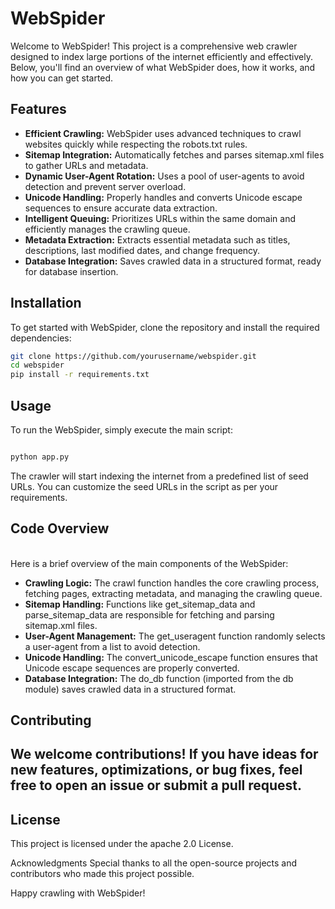 # WebSpider

Welcome to WebSpider! This project is a comprehensive web crawler designed to index large portions of the internet efficiently and effectively. Below, you'll find an overview of what WebSpider does, how it works, and how you can get started.

## Features

- **Efficient Crawling:** WebSpider uses advanced techniques to crawl websites quickly while respecting the robots.txt rules.
- **Sitemap Integration:** Automatically fetches and parses sitemap.xml files to gather URLs and metadata.
- **Dynamic User-Agent Rotation:** Uses a pool of user-agents to avoid detection and prevent server overload.
- **Unicode Handling:** Properly handles and converts Unicode escape sequences to ensure accurate data extraction.
- **Intelligent Queuing:** Prioritizes URLs within the same domain and efficiently manages the crawling queue.
- **Metadata Extraction:** Extracts essential metadata such as titles, descriptions, last modified dates, and change frequency.
- **Database Integration:** Saves crawled data in a structured format, ready for database insertion.

## Installation

To get started with WebSpider, clone the repository and install the required dependencies:

```bash
git clone https://github.com/yourusername/webspider.git
cd webspider
pip install -r requirements.txt
```

## Usage
To run the WebSpider, simply execute the main script:

```bash

python app.py
```
The crawler will start indexing the internet from a predefined list of seed URLs. You can customize the seed URLs in the script as per your requirements.

## Code Overview
<br />
Here is a brief overview of the main components of the WebSpider:

- **Crawling Logic:** The crawl function handles the core crawling process, fetching pages, extracting metadata, and managing the crawling queue.
- **Sitemap Handling:** Functions like get_sitemap_data and parse_sitemap_data are responsible for fetching and parsing sitemap.xml files.
- **User-Agent Management:** The get_useragent function randomly selects a user-agent from a list to avoid detection.
- **Unicode Handling:** The convert_unicode_escape function ensures that Unicode escape sequences are properly converted.
- **Database Integration:** The do_db function (imported from the db module) saves crawled data in a structured format.

## Contributing

## We welcome contributions! If you have ideas for new features, optimizations, or bug fixes, feel free to open an issue or submit a pull request.

## License
This project is licensed under the apache 2.0 License.

Acknowledgments
Special thanks to all the open-source projects and contributors who made this project possible.

Happy crawling with WebSpider!
